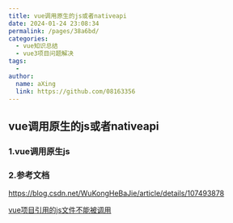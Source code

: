 ```yaml
---
title: vue调用原生的js或者nativeapi
date: 2024-01-24 23:08:34
permalink: /pages/38a6bd/
categories:
  - vue知识总结
  - vue3项目问题解决
tags:
  - 
author: 
  name: aXing
  link: https://github.com/08163356
---
```


## vue调用原生的js或者nativeapi

### 1.vue调用原生js

### 2.参考文档

https://blog.csdn.net/WuKongHeBaJie/article/details/107493878

[vue项目引用的js文件不能被调用](http://www.o2ojs.com/k/16509.html)

